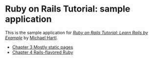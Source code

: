 # Ruby on Rails Tutorial: sample application

This is the sample application for
[*Ruby on Rails Tutorial: Learn Rails by Example*](http://railstutorial.org/)
by [Michael Hartl](http://michaelhartl.com/).

* [Chapter 3 Mostly static pages](http://ruby.railstutorial.org/chapters/static-pages#top)
* [Chapter 4 Rails-flavored Ruby](http://ruby.railstutorial.org/chapters/rails-flavored-ruby#top)